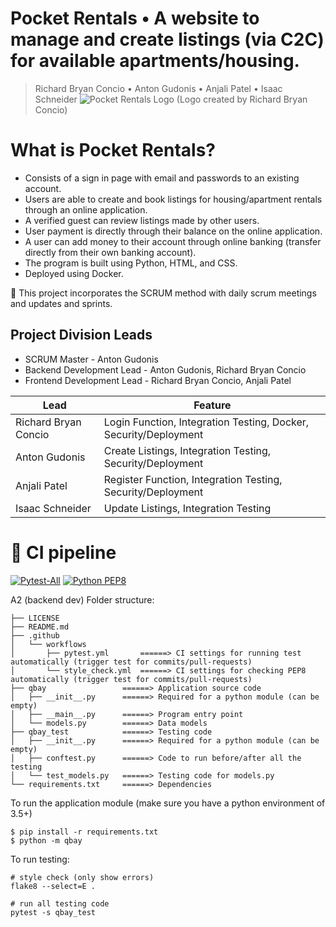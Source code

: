 # Pocket Rentals • A website to manage and create listings (via C2C) for available apartments/housing.
> Richard Bryan Concio • Anton Gudonis • Anjali Patel • Isaac Schneider
![Pocket Rentals Logo](https://github.com/richardbryanconcio/Pocket-Rentals/assets/101062026/4935be7c-e495-4530-a179-a568a45e32a5)
> (Logo created by Richard Bryan Concio)

# What is Pocket Rentals?
- Consists of a sign in page with email and passwords to an existing account.
- Users are able to create and book listings for housing/apartment rentals through an online application.
- A verified guest can review listings made by other users.
- User payment is directly through their balance on the online application.
- A user can add money to their account through online banking (transfer directly from their own banking account).
- The program is built using Python, HTML, and CSS.
- Deployed using Docker.

🚀 This project incorporates the SCRUM method with daily scrum meetings and updates and sprints.

## Project Division Leads
- SCRUM Master - Anton Gudonis
- Backend Development Lead - Anton Gudonis, Richard Bryan Concio
- Frontend Development Lead - Richard Bryan Concio, Anjali Patel

| Lead | Feature |
| ----------- | ----------- |
| Richard Bryan Concio | Login Function, Integration Testing, Docker, Security/Deployment |
| Anton Gudonis | Create Listings, Integration Testing, Security/Deployment |
| Anjali Patel | Register Function, Integration Testing, Security/Deployment |
| Isaac Schneider | Update Listings, Integration Testing |

# 🍱 CI pipeline

[![Pytest-All](https://github.com/richardbryanconcio/CISC-CMPE-327-/actions/workflows/pytest.yml/badge.svg)](https://github.com/richardbryanconcio/CISC-CMPE-327-/actions/workflows/pytest.yml)
[![Python PEP8](https://github.com/richardbryanconcio/CISC-CMPE-327-/actions/workflows/PythonPEP8.yml/badge.svg)](https://github.com/richardbryanconcio/CISC-CMPE-327-/actions/workflows/PythonPEP8.yml)

A2 (backend dev) Folder structure:

```
├── LICENSE
├── README.md
├── .github
│   └── workflows
│       ├── pytest.yml       ======> CI settings for running test automatically (trigger test for commits/pull-requests)
│       └── style_check.yml  ======> CI settings for checking PEP8 automatically (trigger test for commits/pull-requests)
├── qbay                 ======> Application source code
│   ├── __init__.py      ======> Required for a python module (can be empty)
│   ├── __main__.py      ======> Program entry point
│   └── models.py        ======> Data models
├── qbay_test            ======> Testing code
│   ├── __init__.py      ======> Required for a python module (can be empty)
│   ├── conftest.py      ======> Code to run before/after all the testing
│   └── test_models.py   ======> Testing code for models.py
└── requirements.txt     ======> Dependencies
```

To run the application module (make sure you have a python environment of 3.5+)

```
$ pip install -r requirements.txt
$ python -m qbay
```

To run testing:

```
# style check (only show errors)
flake8 --select=E .  

# run all testing code 
pytest -s qbay_test

```



